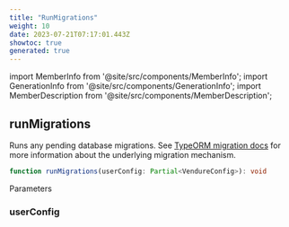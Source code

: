 ```yaml
---
title: "RunMigrations"
weight: 10
date: 2023-07-21T07:17:01.443Z
showtoc: true
generated: true
---
```

<!-- This file was generated from the Vendure source. Do not modify. Instead, re-run the "docs:build" script -->
import MemberInfo from '@site/src/components/MemberInfo';
import GenerationInfo from '@site/src/components/GenerationInfo';
import MemberDescription from '@site/src/components/MemberDescription';


## runMigrations

<GenerationInfo sourceFile="packages/core/src/migrate.ts" sourceLine="40" packageName="@vendure/core" />

Runs any pending database migrations. See [TypeORM migration docs](https://typeorm.io/#/migrations)
for more information about the underlying migration mechanism.

```ts title="Signature"
function runMigrations(userConfig: Partial<VendureConfig>): void
```
Parameters

### userConfig

<MemberInfo kind="parameter" type="Partial&#60;<a href='/docs/reference/typescript-api/configuration/vendure-config#vendureconfig'>VendureConfig</a>&#62;" />

